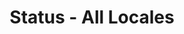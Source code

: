 ---
title: Status - All Locales
categories:
  - files
layout: v2endpoint
endpoint_url: /files-api/v2/projects/{{projectId}}/file/status
method: GET
request:
  parameters:
    - title: fileUri
      type: string
      required: true
      description_markdown: |
        Unique identifier for the file.
response:
  json_markdown: |
    ~~~json
    {
        "response": {
            "code": "SUCCESS",
            "data": {
                "fileUri": "[/myproject/i18n/admin_ui.properties]",
                "totalStringCount": "[number]",
                "totalWordCount": "[number]",
                "fileType": "[fileType]",
                "lastUploaded": "[YYYY-MM-DDThh:mm:ssZ]",
                "totalCount": "1",
                "parserVersion": "3",
                "hasInstructions": "true",
                "items": [{
                    "localeId": "de-DE",
                    "authorizedStringCount": "[number]",
                    "completedStringCount": "[number]",
                    "authorizedWordCount": "[number]",
                    "excludedWordCount": "[number]"
                }]
            }
        }
    }
    ~~~
  parameters:
    - title: parserVersion
      description_markdown: |
        Indicates the Smartling Parser Version used to parse the file. Current parser is [version 3](/developers/files/parser-versions/).
examples:
  - title:
    code_markdown: |
      ~~~curl
      curl -X GET -H "Authorization: Bearer {{token}}" 'https://api.smartling.com/files-api/v2/projects/{{projectId}}/file/status?fileUri=file.properties'
      ~~~
    description_markdown:
---